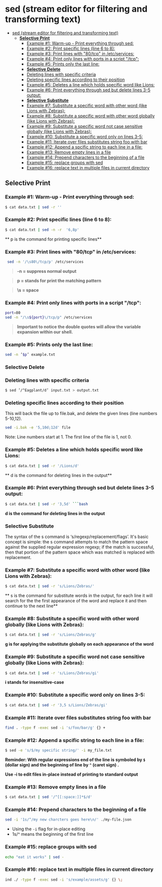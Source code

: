 # sed (stream editor for filtering and transforming text)

<!--ts-->
* [sed (stream editor for filtering and transforming text)](#sed-stream-editor-for-filtering-and-transforming-text)
   * [<strong>Selective Print</strong>](#selective-print)
      * [Example #1: Warm-up - Print everything through sed:](#example-1-warm-up---print-everything-through-sed)
      * [Example #2: Print specific lines (line 6 to 8):](#example-2-print-specific-lines-line-6-to-8)
      * [Example #3: Print lines with "80/tcp" in /etc/services:](#example-3-print-lines-with-80tcp-in-etcservices)
      * [Example #4: Print only lines with ports in a script "/tcp":](#example-4-print-only-lines-with-ports-in-a-script-tcp)
      * [Example #5: Prints only the last line:](#example-5-prints-only-the-last-line)
      * [<strong>Selective Delete</strong>](#selective-delete)
      * [Deleting lines with specific criteria](#deleting-lines-with-specific-criteria)
      * [Deleting specific lines according to their position](#deleting-specific-lines-according-to-their-position)
      * [Example #5: Deletes a line which holds specific word like Lions:](#example-5-deletes-a-line-which-holds-specific-word-like-lions)
      * [Example #6: Print everything through sed but delete lines 3-5 output:](#example-6-print-everything-through-sed-but-delete-lines-3-5-output)
      * [<strong>Selective Substitute</strong>](#selective-substitute)
      * [Example #7: Substitute a specific word with other word (like Lions with Zebras):](#example-7-substitute-a-specific-word-with-other-word-like-lions-with-zebras)
      * [Example #8: Substitute a specific word with other word globally (like Lions with Zebras):](#example-8-substitute-a-specific-word-with-other-word-globally-like-lions-with-zebras)
      * [Example #9: Substitute a specific word not case sensitive globally (like Lions with Zebras):](#example-9-substitute-a-specific-word-not-case-sensitive-globally-like-lions-with-zebras)
      * [Example #10: Substitute a specific word only on lines 3-5:](#example-10-substitute-a-specific-word-only-on-lines-3-5)
      * [Example #11: Iterate over files substitutes string foo with bar](#example-11-iterate-over-files-substitutes-string-foo-with-bar)
      * [Example #12: Append a spcific string to each line in a file:](#example-12-append-a-spcific-string-to-each-line-in-a-file)
      * [Example #13: Remove empty lines in a file](#example-13-remove-empty-lines-in-a-file)
      * [Example #14: Prepend characters to the beginning of a file](#example-14-prepend-characters-to-the-beginning-of-a-file)
      * [Example #15: replace groups with sed](#example-15-replace-groups-with-sed)
      * [Example #16: replace text in multiple files in current directory](#example-16-replace-text-in-multiple-files-in-current-directory)

<!-- Created by https://github.com/ekalinin/github-markdown-toc -->
<!-- Added by: gil_diy, at: Sun 13 Nov 2022 00:30:16 IST -->

<!--te-->



## **Selective Print**

### Example #1: Warm-up - Print everything through sed:
```bash
$ cat data.txt | sed -r ''
```

### Example #2: Print specific lines (line 6 to 8):
```bash
$ cat data.txt | sed -n -r  '6,8p'
```
** p is the command for printing specific lines**

### Example #3: Print lines with "80/tcp" in /etc/services:

```bash
 sed -n '/\s80\/tcp/p' /etc/services
```

>**-n = suppress normal output&nbsp;**

>**p = stands for print the matching pattern&nbsp;**

>**\s  = space&nbsp;**


### Example #4: Print only lines with ports in a script "/tcp":

```bash
port=80
sed -n "/\s${port}\/tcp/p" /etc/services
```

 > **Important to notice the double quotes will allow the variable expansion within our shell.**



### Example #5: Prints only the last line:
```bash
sed -n ’$p’ example.txt
```

### **Selective Delete**

### Deleting lines with specific criteria

```bash
$ sed ’/^Eagplant/d’ input.txt > output.txt
```

### Deleting specific lines according to their position

This will back the file up to file.bak, and delete the given lines (line numbers 5-10,12).

```bash
sed -i.bak -e '5,10d;12d' file
```

Note: Line numbers start at 1. The first line of the file is 1, not 0.

### Example #5: Deletes a line which holds specific word like Lions:
```bash
$ cat data.txt | sed -r '/Lions/d'
```
** d is the command for deleting lines in the output**

### Example #6: Print everything through sed but delete lines 3-5 output:
```bash
$ cat data.txt | sed -r '3,5d' ```bash
```


**d is the command for deleting lines in the output**
### **Selective Substitute**


The syntax of the s command is ‘s/regexp/replacement/flags’.
It's basic concept is simple: the s command attempts to match the pattern space against the supplied regular expression regexp; if the match is successful, then that portion of the    pattern space which was matched is replaced with replacement.


### Example #7: Substitute a specific word with other word (like Lions with Zebras):
```bash
$ cat data.txt | sed -r 's/Lions/Zebras/'
```
** s is the command for substitute words in the output,
for each line it will search for the the first appearance of the word and replace it and then continue to the next line**

### Example #8: Substitute a specific word with other word globally (like Lions with Zebras):

```bash
$ cat data.txt | sed -r 's/Lions/Zebras/g'
```

**g is for applying the substitute globally on each appearance of the word**

### Example #9: Substitute a specific word not case sensitive globally (like Lions with Zebras):

```bash
$ cat data.txt | sed -r 's/Lions/Zebras/gi'
```

**i stands for insensitive-case**


### Example #10: Substitute a specific word only on lines 3-5:

```bash
$ cat data.txt | sed -r '3,5 s/Lions/Zebras/gi'
```

### Example #11: Iterate over files substitutes string foo with bar

```bash
find . -type f -exec sed -i 's/foo/bar/g' {} +
```

### Example #12: Append a spcific string to each line in a file:

```bash
$ sed -e 's/$/my specific string/' -i my_file.txt
```

**Reminder: With regular expressions end of the line is symboled by `$` (dollar sign) and the beginning of line by `^` (caret sign)   .**


**Use -i to edit files in-place instead of printing to standard output**

### Example #13: Remove empty lines in a file

```bash
$ cat data.txt | sed '/^[[:space:]]*$/d'
```
### Example #14: Prepend characters to the beginning of a file

```bash
sed -i '1s/^/my new charcters goes here\n/' ./my-file.json
```

* Using the `-i` flag for in-place editing
* 1s/^ means the beginning of the first line

### Example #15: replace groups with sed

```bash
echo "eat it works" | sed -
```

### Example #16: replace text in multiple files in current directory

```bash
ind ./ -type f -exec sed -i 's/example/assets/g' {} \;
```